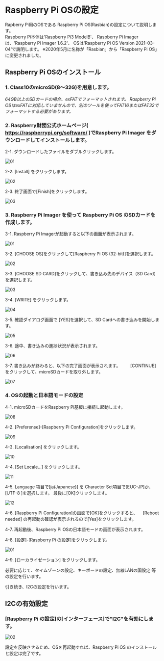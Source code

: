 # Raspberry Pi OSの設定

Rapberry Pi用のOSである Raspberry Pi OS(Rasbian)の設定について説明します。  
Raspberry Pi本体は'Raspberry Pi3 ModelB'、
Raspberry Pi Imagerは、'Raspberry Pi Imager 1.6.2'、
OSは'Raspberry Pi OS Version 2021-03-04'で説明します。
※2020年5月に名称が「Rasbian」から「Raspberry Pi OS」に変更されました。

## Raspberry Pi OSのインストール  
<a name="osInstallation"></a>

###	1. Class10のmicroSD(8～32G)を用意します。

*64GB以上のSDカードの場合、exFATでフォーマットされます。
Raspberry Pi OSはexFATに対応していませんので、別のツールを使ってFAT16またはFAT32でフォーマットする必要があります。*

### 2. Raspberry財団公式ホームページ( https://raspberrypi.org/software/ )でRaspberry Pi Imager をダウンロードしてインストールします。

2-1. ダウンロードしたファイルをダブルクリックします。

![01](./img/imager-00.png)  

2-2. [Install] をクリックします。

![02](./img/imager-01.png)  

2-3. 終了画面で[Finish]をクリックします。

![03](./img/imager-02.png)  

### 3. Raspberry Pi Imager を使って Raspberry Pi OS のSDカードを作成します。

3-1. Raspberry Pi Imagerが起動すると以下の画面が表示されます。

   ![01](./img/osInstall-01.png)  

3-2. [CHOOSE OS]をクリックして[Raspberry Pi OS (32-bit)]を選択します。

   ![02](./img/osInstall-02.png) 

3-3. [CHOOSE SD CARD]をクリックして、書き込み先のデバイス（SD Card）を選択します。
 
  ![03](./img/osInstall-03.png) 

3-4. [WRITE] をクリックします。

  ![04](./img/osInstall-04.png) 

3-5. 確認ダイアログ画面で [YES]を選択して、SD Cardへの書き込みを開始します。

  ![05](./img/osInstall-05.png) 

3-6. 途中、書き込みの進捗状況が表示されます。

  ![06](./img/osInstall-07.png) 

3-7. 書き込みが終わると、以下の完了画面が表示されます。
　　[CONTINUE] をクリックして、microSDカードを取り外します。

  ![07](./img/osInstall-08.png) 

### 4. OSの起動と日本語モードの設定

4-1. microSDカードをRaspberry Pi基板に接続し起動します。  

  ![08](./img/osInstall-09.png) 

4-2. [Preferense]-[Raspberry Pi Configuration]をクリックします。

  ![09](./img/piConfig-01.jpg) 

4-3. [Localisation] をクリックします。

  ![10](./img/piConfig-02.jpg) 

4-4. [Set Locale...] をクリックします。

  ![11](./img/piConfig-03.jpg) 

4-5. Language 項目で[ja(Japanese)] を
   Character Set項目で[EUC-JP]か、[UTF-8 ]を選択します。
   最後に[OK]クリックします。

  ![12](./img/piConfig-04.jpg) 

4-6. [Raspberry Pi Configuration]の画面で[OK]をクリックすると、
　[Reboot needed] の再起動の確認が表示されるので[Yes]をクリックします。

4-7. 再起動後、Raspberry Pi OSの日本語モードの画面が表示されます。

4-8. [設定]-[Raspberry Pi の設定]をクリックします。

   ![01](./img/i2cSetting-01.jpg)  

4-9. [ローカライゼーション] をクリックします。

  必要に応じて、タイムゾーンの設定、キーボードの設定、無線LANの国設定 等の設定を行います。

引き続き、I2Cの設定を行います。

## I2Cの有効設定  

### [Raspberry Pi の設定]の[インターフェース]で"I2C"を有効にします。

   ![02](./img/i2cSetting-02.jpg)  

設定を反映させるため、OSを再起動すれば、Raspberry Pi OS のインストールと設定は完了です。